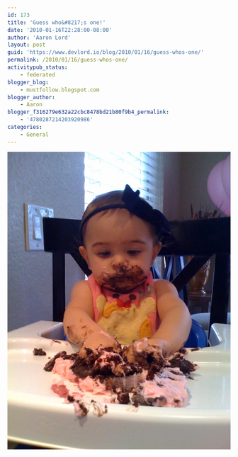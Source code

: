 ```yaml
---
id: 173
title: 'Guess who&#8217;s one!'
date: '2010-01-16T22:28:00-08:00'
author: 'Aaron Lord'
layout: post
guid: 'https://www.devlord.io/blog/2010/01/16/guess-whos-one/'
permalink: /2010/01/16/guess-whos-one/
activitypub_status:
    - federated
blogger_blog:
    - mustfollow.blogspot.com
blogger_author:
    - Aaron
blogger_f316279e632a22cbc8478bd21b80f9b4_permalink:
    - '4780287214203920986'
categories:
    - General
---
```


<p class="mobile-photo"><a href="/assets/img/2011/10/photo-743772.jpg"><img src="/assets/img/2011/10/photo-743772.jpg?w=225" border="0" alt="" /></a></p><div class="blogger-post-footer"><img width='1' height='1' src="https://www.devlord.io/blog/guess-whos-one/"' /></div>